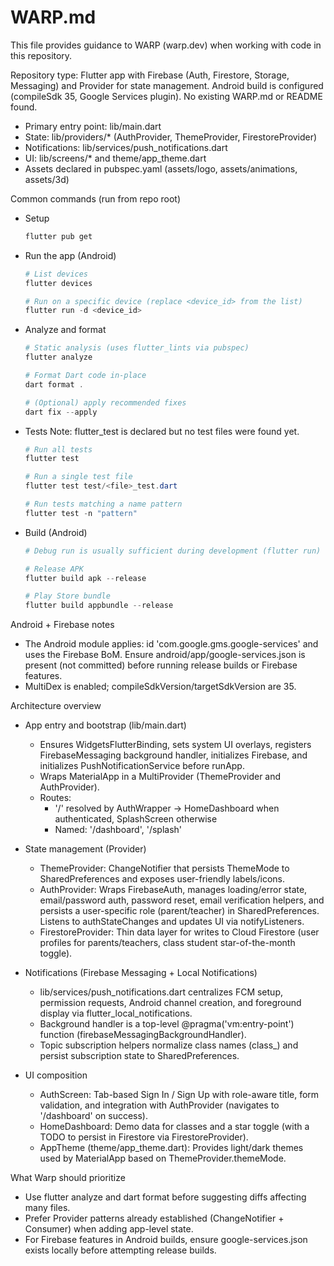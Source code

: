 # WARP.md

This file provides guidance to WARP (warp.dev) when working with code in this repository.

Repository type: Flutter app with Firebase (Auth, Firestore, Storage, Messaging) and Provider for state management. Android build is configured (compileSdk 35, Google Services plugin). No existing WARP.md or README found.

- Primary entry point: lib/main.dart
- State: lib/providers/* (AuthProvider, ThemeProvider, FirestoreProvider)
- Notifications: lib/services/push_notifications.dart
- UI: lib/screens/* and theme/app_theme.dart
- Assets declared in pubspec.yaml (assets/logo, assets/animations, assets/3d)

Common commands (run from repo root)

- Setup
  ```powershell path=null start=null
  flutter pub get
  ```

- Run the app (Android)
  ```powershell path=null start=null
  # List devices
  flutter devices

  # Run on a specific device (replace <device_id> from the list)
  flutter run -d <device_id>
  ```

- Analyze and format
  ```powershell path=null start=null
  # Static analysis (uses flutter_lints via pubspec)
  flutter analyze

  # Format Dart code in-place
  dart format .

  # (Optional) apply recommended fixes
  dart fix --apply
  ```

- Tests
  Note: flutter_test is declared but no test files were found yet.
  ```powershell path=null start=null
  # Run all tests
  flutter test

  # Run a single test file
  flutter test test/<file>_test.dart

  # Run tests matching a name pattern
  flutter test -n "pattern"
  ```

- Build (Android)
  ```powershell path=null start=null
  # Debug run is usually sufficient during development (flutter run)
  
  # Release APK
  flutter build apk --release

  # Play Store bundle
  flutter build appbundle --release
  ```

Android + Firebase notes

- The Android module applies: id 'com.google.gms.google-services' and uses the Firebase BoM. Ensure android/app/google-services.json is present (not committed) before running release builds or Firebase features.
- MultiDex is enabled; compileSdkVersion/targetSdkVersion are 35.

Architecture overview

- App entry and bootstrap (lib/main.dart)
  - Ensures WidgetsFlutterBinding, sets system UI overlays, registers FirebaseMessaging background handler, initializes Firebase, and initializes PushNotificationService before runApp.
  - Wraps MaterialApp in a MultiProvider (ThemeProvider and AuthProvider).
  - Routes:
    - '/' resolved by AuthWrapper -> HomeDashboard when authenticated, SplashScreen otherwise
    - Named: '/dashboard', '/splash'

- State management (Provider)
  - ThemeProvider: ChangeNotifier that persists ThemeMode to SharedPreferences and exposes user-friendly labels/icons.
  - AuthProvider: Wraps FirebaseAuth, manages loading/error state, email/password auth, password reset, email verification helpers, and persists a user-specific role (parent/teacher) in SharedPreferences. Listens to authStateChanges and updates UI via notifyListeners.
  - FirestoreProvider: Thin data layer for writes to Cloud Firestore (user profiles for parents/teachers, class student star-of-the-month toggle).

- Notifications (Firebase Messaging + Local Notifications)
  - lib/services/push_notifications.dart centralizes FCM setup, permission requests, Android channel creation, and foreground display via flutter_local_notifications.
  - Background handler is a top-level @pragma('vm:entry-point') function (firebaseMessagingBackgroundHandler).
  - Topic subscription helpers normalize class names (class_<normalized>) and persist subscription state to SharedPreferences.

- UI composition
  - AuthScreen: Tab-based Sign In / Sign Up with role-aware title, form validation, and integration with AuthProvider (navigates to '/dashboard' on success).
  - HomeDashboard: Demo data for classes and a star toggle (with a TODO to persist in Firestore via FirestoreProvider).
  - AppTheme (theme/app_theme.dart): Provides light/dark themes used by MaterialApp based on ThemeProvider.themeMode.

What Warp should prioritize

- Use flutter analyze and dart format before suggesting diffs affecting many files.
- Prefer Provider patterns already established (ChangeNotifier + Consumer) when adding app-level state.
- For Firebase features in Android builds, ensure google-services.json exists locally before attempting release builds.
